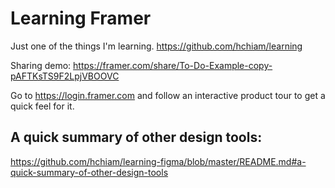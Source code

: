 # Learning Framer

Just one of the things I'm learning. <https://github.com/hchiam/learning>

Sharing demo: <https://framer.com/share/To-Do-Example-copy-pAFTKsTS9F2LpjVBOOVC>

Go to <https://login.framer.com> and follow an interactive product tour to get a quick feel for it.

## A quick summary of other design tools:

<https://github.com/hchiam/learning-figma/blob/master/README.md#a-quick-summary-of-other-design-tools>
